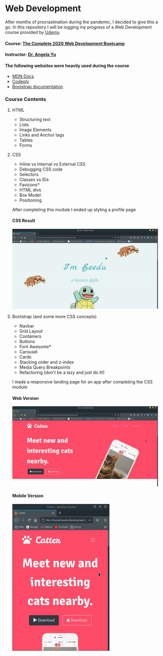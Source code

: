 
# Web Development 
After months of procrastination during the pandemic, I decided to give this a go. In this repository I will be logging my progress of a Web Development course provided by [Udemy](https://www.udemy.com/ "Udemy Homepage").

#### Course: [The Complete 2020 Web Development Bootcamp](https://www.udemy.com/course/the-complete-web-development-bootcamp/ )
#### Instructor: [Dr. Angela Yu](https://www.udemy.com/user/4b4368a3-b5c8-4529-aa65-2056ec31f37e/)

#### The following websites were heavily used during the course 
- [MDN Docs](https://developer.mozilla.org/en-US/)
- [Codeply](https://www.codeply.com/p)
- [Bootstrap documentation](https://getbootstrap.com/docs/4.5/getting-started/introduction/)

### Course Contents

1. HTML	
	- Structuring text
	-  Lists
	-  Image Elements
	-  Links and Anchor tags
	-  Tables
	-  Forms

2. CSS
	- Inline vs Internal vs External CSS
	-  Debugging CSS code
	-  Selectors
	-  Classes vs IDs
	-  Favicons*
	-  HTML divs
	-  Box Model
	-  Positioning
	
	After completing this module I ended up styling a profile page
	#### CSS Result
	![CSS](./results/css_site.gif "Basic CSS Site")

3. Bootstrap (and some more CSS concepts)
	-  Navbar
	-  Grid Layout
	-  Containers
	-  Buttons
	-  Font Awesome*
	-  Carousel
	-  Cards
	-  Stacking order and z-index
	-  Media Query Breakpoints
	-  Refactoring (don't be a lazy and just do it!)
	
	I made a responsive landing page for an app after completing the CSS module
	#### Web Version
	![catter web](./results/catter_web.gif "Web Version")
	
	#### Mobile Version	
	![catter mobile](./results/catter_phone.gif "Mobile Version")
	